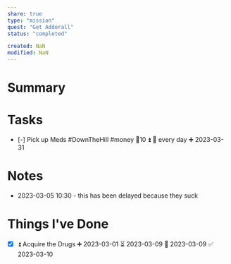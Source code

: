 ```yaml
---
share: true
type: "mission"
quest: "Get Adderall"
status: "completed"

created: NaN 
modified: NaN
---
```

  
# Summary

# Tasks
- [-] Pick up Meds #DownTheHill #money 🥄10 ⏫ 🔁 every day ➕ 2023-03-31

# Notes
- 2023-03-05 10:30 - this has been delayed because they suck
# Things I've Done
- [x] ⏫  Acquire the Drugs ➕ 2023-03-01 ⏳ 2023-03-09 📅 2023-03-09 ✅ 2023-03-10